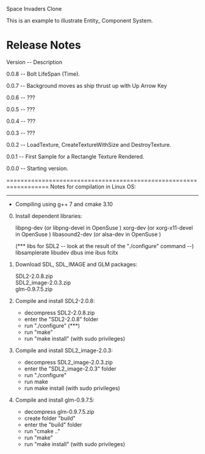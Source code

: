 Space Invaders Clone

This is an example to illustrate Entity_ Component System.


# Release Notes

Version -- Description


0.0.8	-- Bolt LifeSpan (Time).

0.0.7	-- Background moves as ship thrust up with Up Arrow Key

0.0.6	-- ???

0.0.5	-- ???

0.0.4	-- ???

0.0.3	-- ???

0.0.2	-- LoadTexture, CreateTextureWithSize and DestroyTexture.

0.0.1	-- First Sample for a Rectangle Texture Rendered.

0.0.0   -- Starting version.


==================================================================
     Notes for compilation in Linux OS:
__________________________________________________________________

- Compiling using g++ 7 and cmake 3.10

0. Install dependent libraries:
   
   libpng-dev (or libpng-devel in OpenSuse )
   xorg-dev (or xorg-x11-devel in OpenSuse )
   libasound2-dev (or alsa-dev in OpenSuse )
   
   (*** libs for SDL2 -- look at the result of the "./configure" command --)
   libsamplerate
   libudev
   dbus
   ime 
   ibus 
   fcitx 


1. Download SDL, SDL_IMAGE and GLM packages:

   SDL2-2.0.8.zip      
   SDL2_image-2.0.3.zip   
   glm-0.9.7.5.zip

2. Compile and install SDL2-2.0.8:
   - decompress SDL2-2.0.8.zip
   - enter the "SDL2-2.0.8" folder
   - run "./configure"   (***)
   - run "make" 
   - run "make install" (with sudo privileges)

3. Compile and install SDL2_image-2.0.3:
   - decompress SDL2_image-2.0.3.zip
   - enter the "SDL2_image-2.0.3" folder
   - run "./configure"
   - run make
   - run make install (with sudo privileges)

4. Compile and install glm-0.9.7.5:
   - decompress glm-0.9.7.5.zip
   - create folder "build"
   - enter the "build" folder
   - run "cmake .."   
   - run "make"
   - run "make install" (with sudo privileges)

